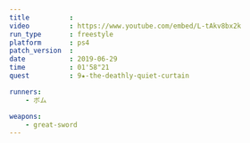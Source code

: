 ```yaml
---
title          :
video          : https://www.youtube.com/embed/L-tAkv8bx2k
run_type       : freestyle
platform       : ps4
patch_version  :
date           : 2019-06-29
time           : 01'58"21
quest          : 9★-the-deathly-quiet-curtain

runners:
    - ボム

weapons:
    - great-sword
---
```

